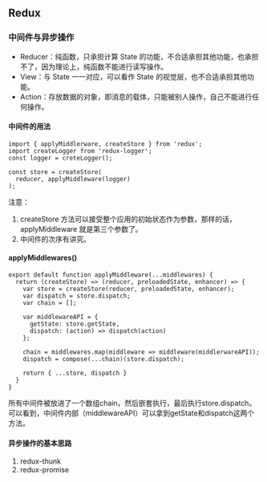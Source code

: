 ## Redux

### 中间件与异步操作

- Reducer：纯函数，只承担计算 State 的功能，不合适承担其他功能，也承担不了，因为理论上，纯函数不能进行读写操作。
- View：与 State 一一对应，可以看作 State 的视觉层，也不合适承担其他功能。
- Action：存放数据的对象，即消息的载体，只能被别人操作，自己不能进行任何操作。

#### 中间件的用法

```
import { applyMiddlerware, createStore } from 'redux';
import createLogger from 'redux-logger';
const logger = creteLogger();

const store = createStore(
  reducer, applyMiddleware(logger)
);
```

注意：  

1. createStore 方法可以接受整个应用的初始状态作为参数，那样的话， applyMiddleware 就是第三个参数了。
2. 中间件的次序有讲究。

#### applyMiddlewares()

```
export default function applyMiddleware(...middlewares) {
  return (createStore) => (reducer, preloadedState, enhancer) => {
    var store = createStore(reducer, preloadedState, enhancer);
    var dispatch = store.dispatch;
    var chain = [];

    var middlewareAPI = {
      getState: store.getState,
      dispatch: (action) => dispatch(action)
    };

    chain = middlewares.map(middleware => middleware(middlerwareAPI));
    dispatch = compose(...chain)(store.dispatch);

    return { ...store, dispatch }
  }
}
```

所有中间件被放进了一个数组chain，然后嵌套执行，最后执行store.dispatch。可以看到，中间件内部（middlewareAPI）可以拿到getState和dispatch这两个方法。  

#### 异步操作的基本思路

1. redux-thunk
2. redux-promise